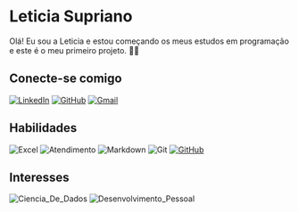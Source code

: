 # Leticia Supriano
Olá! Eu sou a Leticia e estou começando os meus estudos em programação e este é o meu primeiro projeto. 👋😄
## Conecte-se comigo
[![LinkedIn](https://img.shields.io/badge/LinkedIn-0077B5?style=for-the-badge&logo=linkedin&logoColor=white)](https://www.linkedin.com/in/leticia-supriano-da-silva-39897b21a/)
[![GitHub](https://img.shields.io/badge/GitHub-100000?style=for-the-badge&logo=github&logoColor=white)](https://github.com/leticiasupriano)
[![Gmail](https://img.shields.io/badge/Gmail-333333?style=for-the-badge&logo=gmail&logoColor=red)](mailto:leticiasilva.supriano@gmail.com)
## Habilidades
![Excel](https://img.shields.io/badge/Excel-239120?style=for-the-badge&logo=c-sharp&logoColor=white)
![Atendimento](https://img.shields.io/badge/Atendimento-6495ED?style=for-the-badge&logo=c-sharp&logoColor=white)
![Markdown](https://img.shields.io/badge/Markdown-000?style=for-the-badge&logo=markdown)
![Git](https://img.shields.io/badge/GIT-E44C30?style=for-the-badge&logo=git&logoColor=white)
[![GitHub](https://img.shields.io/badge/GitHub-100000?style=for-the-badge&logo=github&logoColor=white)](https://github.com/SEUUSERNAME)

## Interesses
![Ciencia_De_Dados](https://img.shields.io/badge/Ciência_De_Dados-294172?style=for-the-badge&logo=c-sharp&logoColor=white)
![Desenvolvimento_Pessoal](https://img.shields.io/badge/Desenvolvimento_Pessoal-%23E0234E?style=for-the-badge&logo=c-sharp&logoColor=white)